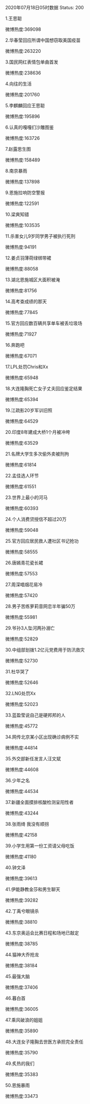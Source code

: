 2020年07月18日05时数据
Status: 200

1.王思聪

微博热度:369098

2.华春莹回应所谓中国想窃取美国疫苗

微博热度:263220

3.国民网红表情包单曲首发

微博热度:238636

4.向往的生活

微博热度:201760

5.李麒麟回应王思聪

微博热度:195896

6.认真的嘎嘎们沙雕图鉴

微博热度:163726

7.赵露思生图

微博热度:158489

8.南京暴雨

微博热度:137898

9.恩施拉响防空警报

微博热度:122591

10.梁爽知错

微博热度:103535

11.杀害女儿9岁同学男子被执行死刑

微博热度:94191

12.姜贞羽薄荷绿绑带裙

微博热度:88058

13.湖北恩施城区大面积被淹

微博热度:81756

14.高考查成绩的那天

微博热度:77845

15.官方回应数百辆共享单车被丢垃圾场

微博热度:71927

16.奔跑吧

微博热度:67071

17.LPL处罚Chris和Xx

微博热度:65948

18.大连隆胸死亡女子丈夫回应鉴定结果

微博热度:65394

19.江疏影20岁军训旧照

微博热度:64529

20.印度8年建成大桥1个月被冲垮

微博热度:63529

21.名牌大学生多次偷外卖被刑拘

微博热度:61814

22.孟佳选人环节

微博热度:61551

23.世界上最小的河马

微博热度:60393

24.个人消费贷授信不超过20万

微博热度:59048

25.官方回应居民救人遭社区书记抢功

微博热度:58555

26.唐嫣青花瓷长裙

微博热度:57553

27.周深唱烟花易冷

微博热度:57420

28.男子苦练萝莉音网恋半年骗50万

微博热度:55981

29.爷孙3人坠河两孙溺亡

微博热度:52829

30.中组部划拨1.2亿元党费用于防汛救灾

微博热度:52730

31.杜华哭了

微博热度:52646

32.LNG处罚Xx

微博热度:52023

33.蓝盈莹说自己是硬邦邦的人

微博热度:45772

34.网传北京某小区出现确诊病例不实

微博热度:44814

35.外交部新任发言人汪文斌

微博热度:44608

36.少年之名

微博热度:44534

37.新疆全面摸排核酸检测呈阳性者

微博热度:43244

38.张雨绮 我没有顺拐

微博热度:42158

39.小学生用第一份工资请父母吃饭

微博热度:41180

40.钟文泽

微博热度:39613

41.伊能静教金莎和男生聊天

微博热度:39282

42.丁禹兮眼镜杀

微博热度:38810

43.东京奥运会比赛日程和场地已敲定

微博热度:38785

44.猫神大乔抢龙

微博热度:38184

45.最强大脑

微博热度:37406

46.暮白首

微博热度:36005

47.乘风破浪的姐姐

微博热度:35890

48.大连女子隆胸去世医方承担完全责任

微博热度:35790

49.炙热的我们

微博热度:35383

50.恩施暴雨

微博热度:33473

